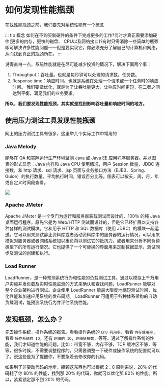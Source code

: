 # 如何发现性能瓶颈
在找性能瓶颈之前，我们要先对系统性能有一个概念

::: tip 概念
如何在不购买新硬件的条件下完成更多的工作?何时才真正需要添加硬件(更多的内存，更快的磁盘、 CPU以及网络接口)?有时只需消除一些简单的瓶颈即可解决许多性能问题——但是要实现它，你必须充分了解自己的计算机和网络，从而找到真正的瓶颈所在。
:::

说得直白一点，系统性能就是在尽可能减少投资的情况下，解决下面两个事：

1. Throughput：吞吐量。也就是每秒钟可以处理的请求数，任务数。
2. Response time：响应时间。也就是系统在处理一个请求或一个任务时的响应时间。
我们要做优化，就是为了让吞吐量更大，让响应时间更短，在二者之间达到平衡，满足我们的业务要求。

**所以，我们要发现性能瓶颈，其实就是找到影响吞吐量和响应时间的地方。**

## 使用压力测试工具发现性能瓶颈
网上的压力测试工具有很多，这里举几个实际工作中常用的

### Java Melody
能够在 QA 和实际运行生产环境监测 Java 或 Java EE 应用程序服务器。并以图表的形式显示：Java 内存和 Java CPU 使用情况，用户 Session 数量，JDBC 连接数，和 http 请求、sql 请求、jsp 页面与业务接口方法（EJB3、Spring、Guice）的执行数量，平均执行时间，错误百分比等。图表可以按天，周，月，年或自定义时间段查看。

![](http://114.116.184.67:81/images/security/xingxing1523450657.png)

### Apache JMeter
Apache JMeter 是一个专门为运行和服务器装载测试而设计的、100％ 的纯 Java 桌面运行程序。原先它是为 Web/HTTP 测试而设计的，但是它已经扩展以支持各种各样的测试模块。它和用于 HTTP 和 SQL 数据库（使用 JDBC）的模块一起运送。它可以用来测试静止资料库或者活动资料库中的服务器的运行情况，可以用来模拟对服务器或者网络系统加以重负荷以测试它的抵抗力，或者用来分析不同负荷类型下的所有运行情况。它也提供了一个可替换的界面用来定制数据显示，测试同步及测试的创建和执行。

### Load Runner
LoadRunner，是一种预测系统行为和性能的负载测试工具。通过以模拟上千万用户实施并发负载及实时性能监测的方式来确认和查找问题，LoadRunner 能够对整个企业架构进行测试。企业使用 LoadRunner 能最大限度地缩短测试时间，优化性能和加速应用系统的发布周期。 LoadRunner 可适用于各种体系架构的自动负载测试，能预测系统行为并评估系统性能。

## 发现瓶颈，怎么办？
先去操作系统，操作系统的报告。看看操作系统的 `CPU 利用率`，看看 `内存使用率`，看看 `操作系统的 IO`，还有 `网络的 IO`，`网络链接数`，等等。通过了解操作系统的性能，我们才知道性能的问题，比如：带宽不够，内存不够，TCP 缓冲区不够，等等，很多时候，不需要调整程序的，只需要调整一下硬件或操作系统的配置就可以了。说这些是为了提醒你，不要急着去修改你的代码。

如果到了非要动代码的地步，瓶颈这东西也可以根据 2：8 原则来说，20% 的代码耗了你 80% 的性能，找到那 20% 的代码，你就可以优化那 80% 的性能。所以，紧紧锁定那不到 20% 的代码。